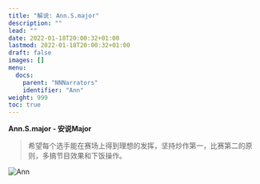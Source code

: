 ```yaml
---
title: "解说: Ann.S.major"
description: ""
lead: ""
date: 2022-01-18T20:00:32+01:00
lastmod: 2022-01-18T20:00:32+01:00
draft: false
images: []
menu:
  docs:
    parent: "NNNarrators"
    identifier: "Ann"
weight: 999
toc: true
---
```


**Ann.S.major - 安说Major**

> 希望每个选手能在赛场上得到理想的发挥，坚持炒作第一，比赛第二的原则，多搞节目效果和下饭操作。

![Ann](https://s1.ax1x.com/2023/04/08/ppHVyYq.jpg)
